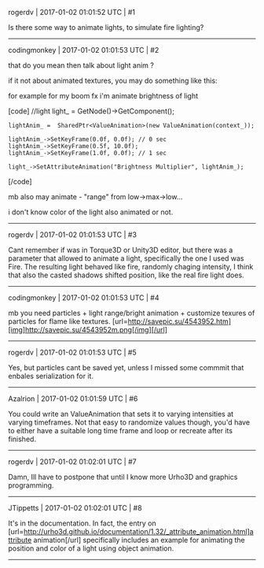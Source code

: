 rogerdv | 2017-01-02 01:01:52 UTC | #1

Is there some way to animate lights, to simulate fire lighting?

-------------------------

codingmonkey | 2017-01-02 01:01:53 UTC | #2

that do you mean then talk about light anim ? 

if it not about animated textures, you may do something like this:

for example for my boom fx i'm animate brightness of light

[code]
	//light
	light_ = GetNode()->GetComponent<Light>();
	
	lightAnim_ =  SharedPtr<ValueAnimation>(new ValueAnimation(context_));
	
	lightAnim_->SetKeyFrame(0.0f, 0.0f); // 0 sec
	lightAnim_->SetKeyFrame(0.5f, 10.0f); 
	lightAnim_->SetKeyFrame(1.0f, 0.0f); // 1 sec

	light_->SetAttributeAnimation("Brightness Multiplier", lightAnim_);
[/code]

mb also may animate - "range" from low->max->low...

i don't know color of the light also animated or not.

-------------------------

rogerdv | 2017-01-02 01:01:53 UTC | #3

Cant remember if was in Torque3D or Unity3D editor, but there was a parameter that allowed to animate a light, specifically the one I used was Fire. The resulting light behaved like fire, randomly chaging intensity, I think that also the casted shadows shifted position, like the real fire light does.

-------------------------

codingmonkey | 2017-01-02 01:01:53 UTC | #4

mb you need particles + light range/bright animation + customize texures of particles for flame like textures.
[url=http://savepic.su/4543952.htm][img]http://savepic.su/4543952m.png[/img][/url]

-------------------------

rogerdv | 2017-01-02 01:01:53 UTC | #5

Yes, but particles cant be saved yet, unless I missed some commmit that enbales serialization for it.

-------------------------

Azalrion | 2017-01-02 01:01:59 UTC | #6

You could write an ValueAnimation that sets it to varying intensities at varying timeframes. Not that easy to randomize values though, you'd have to either have a suitable long time frame and loop or recreate after its finished.

-------------------------

rogerdv | 2017-01-02 01:02:01 UTC | #7

Damn, Ill have to postpone that until I know more Urho3D and graphics programming.

-------------------------

JTippetts | 2017-01-02 01:02:01 UTC | #8

It's in the documentation. In fact, the entry on [url=http://urho3d.github.io/documentation/1.32/_attribute_animation.html]attribute animation[/url] specifically includes an example for animating the position and color of a light using object animation.

-------------------------

